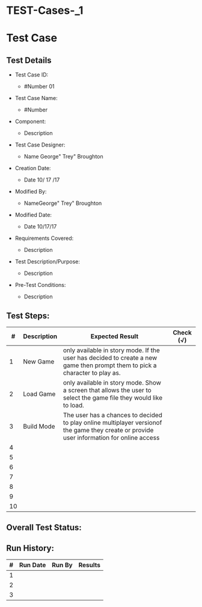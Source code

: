 # TEST-Cases-_1
# Test Case 

## Test Details

* Test Case ID:
  * #Number 01
* Test Case Name:
  * #Number 
* Component: 
  * Description
 
* Test Case Designer:
  * Name George" Trey" Broughton
* Creation Date:
  * Date 10/ 17 /17
* Modified By:
  * NameGeorge" Trey" Broughton
* Modified Date:
  * Date 10/17/17
* Requirements Covered:
  * Description
* Test Description/Purpose:
  * Description
* Pre-Test Conditions:
  * Description
## Test Steps: 
| # | Description | Expected Result | Check (√) |
| --- | --- | --- | --- |
| 1 |New Game |only available in story mode. If the user has decided to create a new game then prompt them to pick a character to play as. | |			
| 2 | Load Game|only available in story mode. Show a screen that allows the user to select the game file they would like to load.  | |			
| 3 |Build Mode |The user has  a  chances  to decided  to play online multiplayer versionof  the game they create  or  provide  user  information for  online  access   | |			
| 4 | | | |			
| 5 | | | |			
| 6 | | | |			
| 7 | | | |			
| 8 | | | |			
| 9 | | | |			
| 10 | | | |			

## Overall Test Status:



## Run History:
| # |	Run Date |	Run By |	Results |
| --- | --- | --- | --- |
| 1 | | | |			
| 2 | | | |			
| 3 | | | |			



